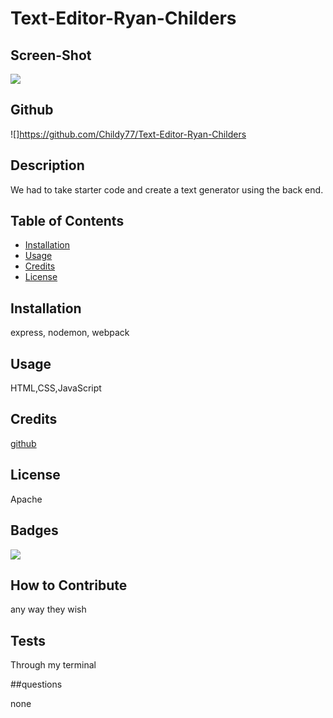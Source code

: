 # Text-Editor-Ryan-Childers

 ## Screen-Shot
 ![](assets/image.png)

 ## Github

 ![]https://github.com/Childy77/Text-Editor-Ryan-Childers

 ## Description
  
 We had to take starter code and create a text generator using the back end.
  
  ## Table of Contents
  
  - [Installation](#installation)
  - [Usage](#usage)
  - [Credits](#credits)
  - [License](#license)
  
  ## Installation
  
 express, nodemon, webpack
  
  ## Usage
  
  HTML,CSS,JavaScript

  ## Credits
  
  [github](https://github.com/Childy77)
  
  ## License
  
  Apache
  
  ## Badges
  
  ![](https://img.shields.io/badge/lincense-Apache-blue)
  
  ## How to Contribute
  
  any way they wish
  
  ## Tests
  
  Through my terminal

  ##questions

  none
